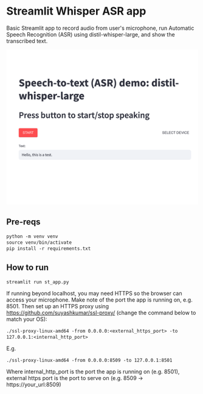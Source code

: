 # Streamlit Whisper ASR app
Basic Streamlit app to record audio from user's microphone, run Automatic Speech Recognition (ASR) using distil-whisper-large, and show the transcribed text.

![screenshot](/app_demo.png)


## Pre-reqs
```
python -m venv venv
source venv/bin/activate
pip install -r requirements.txt
```

## How to run
```
streamlit run st_app.py
```

If running beyond localhost, you may need HTTPS so the browser can access your microphone.
Make note of the port the app is running on, e.g. 8501. Then set up an HTTPS proxy using https://github.com/suyashkumar/ssl-proxy/ (change the command below to match your OS):
```
./ssl-proxy-linux-amd64 -from 0.0.0.0:<external_https_port> -to 127.0.0.1:<internal_http_port>
```
E.g.
```
./ssl-proxy-linux-amd64 -from 0.0.0.0:8509 -to 127.0.0.1:8501
```
Where internal_http_port is the port the app is running on (e.g. 8501), external https port is the port to serve on (e.g. 8509 -> https://your_url:8509)
